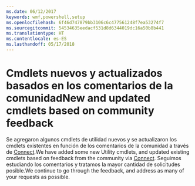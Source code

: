 ```yaml
---
ms.date: 06/12/2017
keywords: wmf,powershell,setup
ms.openlocfilehash: 6f46d747879bb3106c6c477561248f7ea53274f7
ms.sourcegitcommit: 54534635eedacf531d8d6344019dc16a50b8b441
ms.translationtype: HT
ms.contentlocale: es-ES
ms.lasthandoff: 05/17/2018
---
```

# <a name="new-and-updated-cmdlets-based-on-community-feedback"></a><span data-ttu-id="8301c-102">Cmdlets nuevos y actualizados basados en los comentarios de la comunidad</span><span class="sxs-lookup"><span data-stu-id="8301c-102">New and updated cmdlets based on community feedback</span></span>
<span data-ttu-id="8301c-103">Se agregaron algunos cmdlets de utilidad nuevos y se actualizaron los cmdlets existentes en función de los comentarios de la comunidad a través de [Connect](https://connect.microsoft.com/powershell).</span><span class="sxs-lookup"><span data-stu-id="8301c-103">We have added some new Utility cmdlets, and updated existing cmdlets based on feedback from the community via [Connect](https://connect.microsoft.com/powershell).</span></span> <span data-ttu-id="8301c-104">Seguimos estudiando los comentarios y tratamos la mayor cantidad de solicitudes posible.</span><span class="sxs-lookup"><span data-stu-id="8301c-104">We continue to go through the feedback, and address as many of your requests as possible.</span></span>
